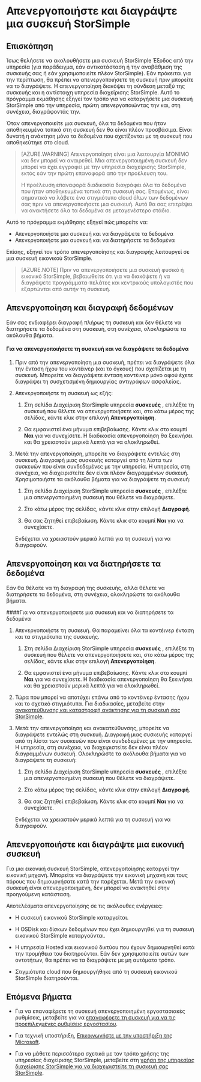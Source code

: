<properties 
   pageTitle="Απενεργοποιήστε και διαγράψτε μια συσκευή StorSimple | Microsoft Azure"
   description="Περιγράφει τον τρόπο για να καταργήσετε τη συσκευή StorSimple από την υπηρεσία, πρώτα απενεργοποιώντας την και, στη συνέχεια, διαγράφοντάς την."
   services="storsimple"
   documentationCenter=""
   authors="SharS"
   manager="carmonm"
   editor="" />
<tags 
   ms.service="storsimple"
   ms.devlang="na"
   ms.topic="article"
   ms.tgt_pltfrm="na"
   ms.workload="na"
   ms.date="10/18/2016"
   ms.author="anoobbacker" />

# <a name="deactivate-and-delete-a-storsimple-device"></a>Απενεργοποιήστε και διαγράψτε μια συσκευή StorSimple

## <a name="overview"></a>Επισκόπηση

Ίσως θελήσετε να ακολουθήσετε μια συσκευή StorSimple Έξοδος από την υπηρεσία (για παράδειγμα, εάν αντικατάσταση ή την αναβάθμιση της συσκευής σας ή εάν χρησιμοποιείτε πλέον StorSimple). Εάν πρόκειται για την περίπτωση, θα πρέπει να απενεργοποιήσετε τη συσκευή πριν μπορείτε να το διαγράψετε. Η απενεργοποίηση διακόψει τη σύνδεση μεταξύ της συσκευής και η αντίστοιχη υπηρεσία διαχείρισης StorSimple. Αυτό το πρόγραμμα εκμάθησης εξηγεί τον τρόπο για να καταργήσετε μια συσκευή StorSimple από την υπηρεσία, πρώτη απενεργοποιώντας την και, στη συνέχεια, διαγράφοντάς την. 

Όταν απενεργοποιείτε μια συσκευή, όλα τα δεδομένα που ήταν αποθηκευμένα τοπικά στη συσκευή δεν θα είναι πλέον προσβάσιμα. Είναι δυνατή η ανάκτηση μόνο τα δεδομένα που σχετίζονται με τη συσκευή που αποθηκεύτηκε στο cloud.  

>[AZURE.WARNING] Απενεργοποίηση είναι μια λειτουργία ΜΌΝΙΜΟ και δεν μπορεί να αναιρεθεί. Μια απενεργοποιημένη συσκευή δεν μπορεί να έχει εγγραφεί με την υπηρεσία διαχείρισης StorSimple, εκτός εάν την πρώτη επαναφορά από την προέλευση του. 
>
>Η προέλευση επαναφορά διαδικασία διαγράφει όλα τα δεδομένα που ήταν αποθηκευμένα τοπικά στη συσκευή σας. Επομένως, είναι σημαντικό να λάβετε ένα στιγμιότυπο cloud όλων των δεδομένων σας πριν να απενεργοποιήσετε μια συσκευή. Αυτό θα σας επιτρέψει να ανακτήσετε όλα τα δεδομένα σε μεταγενέστερο στάδιο.

Αυτό το πρόγραμμα εκμάθησης εξηγεί πώς μπορείτε να:

- Απενεργοποιήστε μια συσκευή και να διαγράψετε τα δεδομένα
- Απενεργοποιήστε μια συσκευή και να διατηρήσετε τα δεδομένα

Επίσης, εξηγεί τον τρόπο απενεργοποίησης και διαγραφής λειτουργεί σε μια συσκευή εικονικού StorSimple.

>[AZURE.NOTE] Πριν να απενεργοποιήσετε μια συσκευή φυσικό ή εικονικό StorSimple, βεβαιωθείτε ότι για να διακόψετε ή να διαγράψετε προγράμματα-πελάτες και κεντρικούς υπολογιστές που εξαρτώνται από αυτήν τη συσκευή.

## <a name="deactivate-and-delete-data"></a>Απενεργοποίηση και διαγραφή δεδομένων

Εάν σας ενδιαφέρει διαγραφή πλήρως τη συσκευή και δεν θέλετε να διατηρήσετε τα δεδομένα στη συσκευή, στη συνέχεια, ολοκληρώστε τα ακόλουθα βήματα.

#### <a name="to-deactivate-the-device-and-delete-the-data"></a>Για να απενεργοποιήσετε τη συσκευή και να διαγράψετε τα δεδομένα  

1. Πριν από την απενεργοποίηση μια συσκευή, πρέπει να διαγράψετε όλα την ένταση ήχου του κοντέινερ (και το όγκους) που σχετίζεται με τη συσκευή. Μπορείτε να διαγράψετε ένταση κοντέινερ μόνο αφού έχετε διαγράψει τη συσχετισμένη δημιουργίας αντιγράφων ασφαλείας.

2. Απενεργοποιήστε τη συσκευή ως εξής:

    1. Στη σελίδα Διαχείριση StorSimple υπηρεσία **συσκευές** , επιλέξτε τη συσκευή που θέλετε να απενεργοποιήσετε και, στο κάτω μέρος της σελίδας, κάντε κλικ στην επιλογή **Απενεργοποίηση**.

    2. Θα εμφανιστεί ένα μήνυμα επιβεβαίωσης. Κάντε κλικ στο κουμπί **Ναι** για να συνεχίσετε. Η διαδικασία απενεργοποίηση θα ξεκινήσει και θα χρειαστούν μερικά λεπτά για να ολοκληρωθεί.

3. Μετά την απενεργοποίηση, μπορείτε να διαγράψετε εντελώς στη συσκευή. Διαγραφή μιας συσκευής καταργεί από τη λίστα των συσκευών που είναι συνδεδεμένες με την υπηρεσία. Η υπηρεσία, στη συνέχεια, να διαχειριστείτε δεν είναι πλέον διαγραμμένων συσκευή. Χρησιμοποιήστε τα ακόλουθα βήματα για να διαγράψετε τη συσκευή:

    1. Στη σελίδα Διαχείριση StorSimple υπηρεσία **συσκευές** , επιλέξτε μια απενεργοποιημένη συσκευή που θέλετε να διαγράψετε.

    2. Στο κάτω μέρος της σελίδας, κάντε κλικ στην επιλογή **Διαγραφή**.

    3. Θα σας ζητηθεί επιβεβαίωση. Κάντε κλικ στο κουμπί **Ναι** για να συνεχίσετε.

    Ενδέχεται να χρειαστούν μερικά λεπτά για τη συσκευή για να διαγραφούν.

## <a name="deactivate-and-retain-data"></a>Απενεργοποίηση και να διατηρήσετε τα δεδομένα

Εάν θα θέλατε να τη διαγραφή της συσκευής, αλλά θέλετε να διατηρήσετε τα δεδομένα, στη συνέχεια, ολοκληρώστε τα ακόλουθα βήματα.

####<a name="to-deactivate-a-device-and-retain-the-data"></a>Για να απενεργοποιήσετε μια συσκευή και να διατηρήσετε τα δεδομένα 

1. Απενεργοποιήστε τη συσκευή. Θα παραμείνει όλα τα κοντέινερ ένταση και τα στιγμιότυπα της συσκευής.

    1. Στη σελίδα Διαχείριση StorSimple υπηρεσία **συσκευές** , επιλέξτε τη συσκευή που θέλετε να απενεργοποιήσετε και, στο κάτω μέρος της σελίδας, κάντε κλικ στην επιλογή **Απενεργοποίηση**.

    2. Θα εμφανιστεί ένα μήνυμα επιβεβαίωσης. Κάντε κλικ στο κουμπί **Ναι** για να συνεχίσετε. Η διαδικασία απενεργοποίηση θα ξεκινήσει και θα χρειαστούν μερικά λεπτά για να ολοκληρωθεί.

2. Τώρα που μπορεί να αποτύχει επάνω από το κοντέινερ έντασης ήχου και το σχετικό στιγμιότυπα. Για διαδικασίες, μεταβείτε στην [ανακατεύθυνσης και καταστροφή ανάκτησης για τη συσκευή σας StorSimple](storsimple-device-failover-disaster-recovery.md).

3. Μετά την απενεργοποίηση και ανακατεύθυνσης, μπορείτε να διαγράψετε εντελώς στη συσκευή. Διαγραφή μιας συσκευής καταργεί από τη λίστα των συσκευών που είναι συνδεδεμένες με την υπηρεσία. Η υπηρεσία, στη συνέχεια, να διαχειριστείτε δεν είναι πλέον διαγραμμένων συσκευή. Ολοκληρώστε τα ακόλουθα βήματα για να διαγράψετε τη συσκευή:
 
    1. Στη σελίδα Διαχείριση StorSimple υπηρεσία **συσκευές** , επιλέξτε μια απενεργοποιημένη συσκευή που θέλετε να διαγράψετε.

    2. Στο κάτω μέρος της σελίδας, κάντε κλικ στην επιλογή **Διαγραφή**.

    3. Θα σας ζητηθεί επιβεβαίωση. Κάντε κλικ στο κουμπί **Ναι** για να συνεχίσετε.

    Ενδέχεται να χρειαστούν μερικά λεπτά για τη συσκευή για να διαγραφούν.

## <a name="deactivate-and-delete-a-virtual-device"></a>Απενεργοποιήστε και διαγράψτε μια εικονική συσκευή

Για μια εικονική συσκευή StorSimple, απενεργοποίησης καταργεί την εικονική μηχανή. Μπορείτε να διαγράψετε την εικονική μηχανή και τους πόρους που δημιουργήσατε κατά την παρέχεται. Μετά την εικονική συσκευή είναι απενεργοποιημένη, δεν μπορεί να ανακτηθεί στην προηγούμενη κατάσταση. 

Αποτελέσματα απενεργοποίησης σε τις ακόλουθες ενέργειες:

- Η συσκευή εικονικού StorSimple καταργείται.

- Η OSDisk και δίσκων δεδομένων που έχει δημιουργηθεί για τη συσκευή εικονικού StorSimple καταργούνται.

- Η υπηρεσία Hosted και εικονικού δικτύου που έχουν δημιουργηθεί κατά την προμήθεια του διατηρούνται. Εάν δεν χρησιμοποιείτε αυτών των οντοτήτων, θα πρέπει να τα διαγράψετε με μη αυτόματο τρόπο.

- Στιγμιότυπα cloud που δημιουργήθηκε από τη συσκευή εικονικού StorSimple διατηρούνται.

## <a name="next-steps"></a>Επόμενα βήματα
- Για να επαναφέρετε τη συσκευή απενεργοποιημένη εργοστασιακές ρυθμίσεις, μεταβείτε για να [επαναφέρετε τη συσκευή για να τις προεπιλεγμένες ρυθμίσεις εργοστασίου](storsimple-manage-device-controller.md#reset-the-device-to-factory-default-settings).

- Για τεχνική υποστήριξη, [Επικοινωνήστε με την υποστήριξη της Microsoft](storsimple-contact-microsoft-support.md).

- Για να μάθετε περισσότερα σχετικά με τον τρόπο χρήσης της υπηρεσίας διαχείρισης StorSimple, μεταβείτε στη [χρήση της υπηρεσίας διαχείρισης StorSimple για να διαχειριστείτε τη συσκευή σας StorSimple](storsimple-manager-service-administration.md). 
